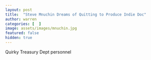 ```yaml
---
layout: post
title:  "Steve Mnuchin Dreams of Quitting to Produce Indie Doc"
author: warren
categories: [  ]
image: assets/images/mnuchin.jpg
featured: false
hidden: true
---
```


Quirky Treasury Dept personnel